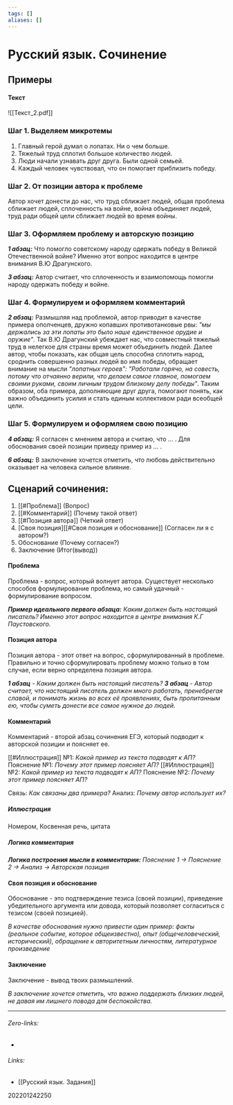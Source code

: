 ```yaml
---
tags: []
aliases: []
---
```

# Русский язык. Сочинение
## Примеры
#### Текст 
![[Текст_2.pdf]]
### Шаг 1. Выделяем микротемы
1. Главный герой думал о лопатах. Ни о чем больше.
2. Тяжелый труд сплотил большое количество людей.
3. Люди начали узнавать друг друга. Были одной семьей.
4. Каждый человек чувствовал, что он помогает приблизить победу.

### Шаг 2. От позиции автора к проблеме
Автор хочет донести до нас, что труд сближает людей, общая проблема сближает людей, сплоченность на войне, война объединяет людей, труд ради общей цели сближает людей во время войны.

### Шаг 3. Оформляем проблему и авторскую позицию
***1 абзац:*** Что помогло советскому народу одержать победу в Великой Отечественной войне? Именно этот вопрос находится в центре внимания В.Ю Драгунского. 

***3 абзац:*** Автор считает, что сплоченность и взаимопомощь помогли народу одержать победу и войне.

### Шаг 4. Формулируем и оформляем комментарий
***2 абзац:*** Размышляя над проблемой, автор приводит в качестве примера ополченцев, дружно копавших противотанковые рвы: _"мы держались за эти лопаты это было наше единственное орудие и оружие"_. Так В.Ю Драгунский убеждает нас, что совместный тяжелый труд в нелегкое для страны время может объединить людей. Далее автор, чтобы показать, как общая цель способна сплотить народ, сроднить совершенно разных людей во имя победы, обращает внимание на мысли _"лопатных героев": "Работали горячо, на совесть, потому что отчаянно верили, что делаем самое главное, помогаем своими руками, своим личным трудом близкому делу победы"_. Таким образом, оба примера, дополняющие друг друга, помогают понять, как важно объединить усилия и стать единым коллективом ради всеобщей цели.

### Шаг 5. Формулируем и оформляем свою позицию
***4 абзац:*** Я согласен с мнением автора и считаю, что ... . Для обоснования своей позиции приведу пример из ... .

***6 абзац:*** В заключение хочется отметить, что любовь действительно оказывает на человека сильное влияние.


## Сценарий сочинения:
1. [[#Проблема]] (Вопрос)
2. [[#Комментарий]] (Почему такой ответ)
3. [[#Позиция автора]] (Четкий ответ)
4. [Своя позиция][[#Своя позиция и обоснование]] (Согласен ли я с автором?)
6. Обоснование (Почему согласен?)
7. Заключение (Итог(вывод))


#### Проблема
Проблема - вопрос, который волнует автора. Существует несколько способов формулирование проблема, но самый удачный - формулирование вопросом.

___Пример идеального первого абзаца:___ _Каким должен быть настоящий писатель? Именно этот вопрос находится в центре внимания К.Г Паустовского._


#### Позиция автора
Позиция автора - этот ответ на вопрос, сформулированный в проблеме. Правильно и точно сформулировать проблему можно только в том случае, если верно определена позиция автора.

___1 абзац___ - _Каким должен быть настоящий писатель?_
___3 абзац___ - _Автор считает, что настоящий писатель должен много работать, пренебрегая славой, и понимать жизнь во всех её проявлениях, быть пропитанным ею, чтобы суметь донести все самое нужное до людей._


#### Комментарий
Комментарий - второй абзац сочинения ЕГЭ, который подводит к авторской позиции и поясняет ее.

[[#Иллюстрация]] №1: _Какой пример из текста подводят к АП?_
Пояснение №1: _Почему этот пример поясняет АП?_
[[#Иллюстрация]] №2: _Какой пример из текста подводят к АП?_
Пояснение №2: _Почему этот пример поясняет АП?_

Связь: _Как связаны два примера?_
Анализ: _Почему автор использует их?_


##### Иллюстрация
Номером, Косвенная речь, цитата

##### Логика комментария
___Логика построения мысли в комментарии:___
_Пояснение 1 -> Пояснение 2 -> Анализ -> Авторская позиция_

#### Своя позиция и обоснование
Обоснование - это подтверждение тезиса (своей позиции), приведение убедительного аргумента или довода, который позволяет согласиться с тезисом (своей позицией).

_В качестве обоснования нужно привести один пример: факты (реальное событие, которое общеизвестно), опыт (общечеловеческий, исторический), обращение к авторитетным личностям, литературное произведение_

#### Заключение
Заключение - вывод твоих размышлений.

_В заключение хочется отметить, что важно поддержать близких людей, не давая им лишнего повода для беспокойства._
___
###### Zero-links:
-
###### Links:
- [[Русский язык. Задания]]

202201242250